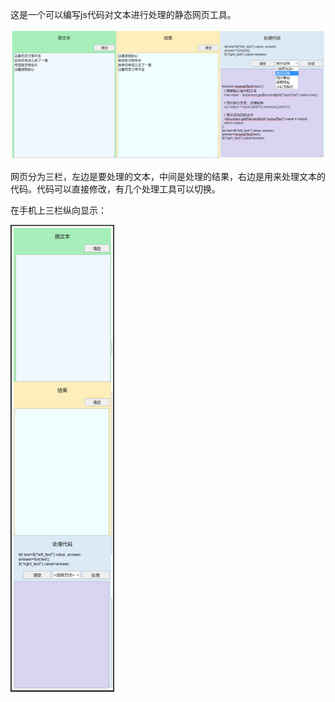 

这是一个可以编写js代码对文本进行处理的静态网页工具。

![效果](image-1.png)

网页分为三栏，左边是要处理的文本，中间是处理的结果，右边是用来处理文本的代码。代码可以直接修改，有几个处理工具可以切换。

在手机上三栏纵向显示：

<img src="image-2.png" alt="手机上效果" style="width:33%; height:auto;" />

